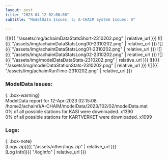 ```yaml
---
layout: post
title: "2023-04-12 02:00:00"
subtitle: "ModelData Issues: 2; A-CHAIM System Issues: 0"

---
```


![]({{ "/assets/img/achaimDataStatsShort-2310202.png" | relative_url }})
![]({{ "/assets/img/achaimDataStatsLong00-2310202.png" | relative_url }})
![]({{ "/assets/img/achaimDataStatsLong01-2310202.png" | relative_url }})
![]({{ "/assets/img/achaimDataStatsLong02-2310202.png" | relative_url }})
![]({{ "/assets/img/modelDataDataStats-2310202.png" | relative_url }})
![]({{ "/assets/img/modelDataStationStats-2310202.png" | relative_url }})
![]({{ "/assets/img/achaimRunTime-2310202.png" | relative_url }})


### ModelData Issues:  
  
{: .box-warning}  
 ModelData report for 12-Apr-2023 02:15:08   
 /home2/achaim1/A-CHAIM/modelData/2023/102/02/modelData.mat   
 0% of all possible stations for KASI were downloaded. x1390   
 0% of all possible stations for KARTVERKET were downloaded. x1099   
  


### Logs:  
  
{: .box-note}  
[Logs.zip]({{ "/assets/other/logs.zip" | relative_url }})  
[Log Info]({{ "/logInfo" | relative_url }})  
